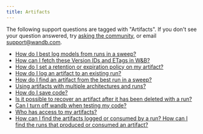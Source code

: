 ```yaml
---
title: Artifacts 
---
```

The following support questions are tagged with "Artifacts". If you don't see 
your question answered, try [asking the community](https://community.wandb.ai/), 
or email [support@wandb.com](mailto:support@wandb.com).

- [How do I best log models from runs in a sweep?](best_log_models_runs_sweep.md)
- [How can I fetch these Version IDs and ETags in W&B?](fetch_version_ids_etags_wb.md)
- [How do I set a retention or expiration policy on my artifact?](retention_expiration_policy_artifact.md)
- [How do I log an artifact to an existing run?](log_artifact_existing_run.md)
- [How do I find an artifact from the best run in a sweep?](find_artifact_best_run_sweep.md)
- [Using artifacts with multiple architectures and runs?](artifacts_multiple_architectures_runs.md)
- [How do I save code?‌](save_code‌.md)
- [Is it possible to recover an artifact after it has been deleted with a run?](possible_recover_artifact_after_been_deleted_with_run.md)
- [Can I turn off wandb when testing my code?](testing_code_turn_off.md)
- [Who has access to my artifacts?](access_artifacts.md)
- [How can I find the artifacts logged or consumed by a run? How can I find the runs that produced or consumed an artifact?](find_artifacts_logged_consumed_run_find.md)
